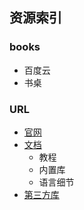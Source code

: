 ## 资源索引

### books
- 百度云
- 书桌

### URL
- [官网](https://www.python.org/)
- [文档](https://www.python.org/doc/)
    - 教程
    - 内置库
    - 语言细节
- [第三方库](https://pypi.python.org/pypi)